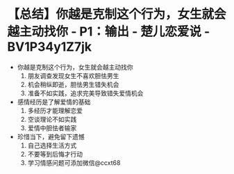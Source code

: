 # 【总结】你越是克制这个行为，女生就会越主动找你 - P1：输出 - 楚儿恋爱说 - BV1P34y1Z7jk

-   你越是克制这个行为，女生就会越主动找你
    1.  朋友调查发现女生不喜欢胆怯男生
    2.  机会稍纵即逝，胆怯男生错失机会
    3.  准备不如实践，追求完美导致错失爱情机会
-   感情经历是了解爱情的基础
    1.  多经历才能理解恋爱
    2.  空谈理论不如实践
    3.  爱情中胆怯者输家
-   珍惜当下，避免留下遗憾
    1.  自己选择生活方式
    2.  不要等到后悔才行动
    3.  学习情感问题可添加微信@ccxt68